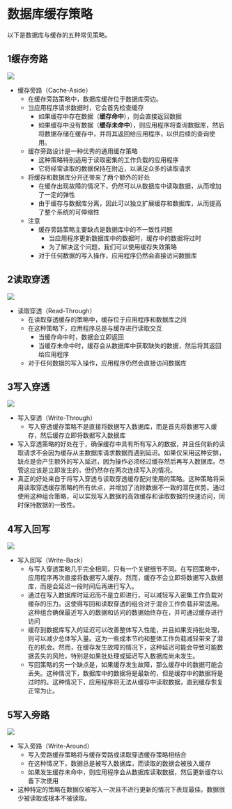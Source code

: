 # 数据库缓存策略
以下是数据库与缓存的五种常见策略。
## 1缓存旁路
![](http://imgcom.static.suishenyun.net/202401231633094.png)
- 缓存旁路（Cache-Aside）
  - 在缓存旁路策略中，数据库缓存位于数据库旁边。
  - 当应用程序请求数据时，它会首先检查缓存
    - 如果缓存中存在数据（**缓存命中**），则会直接返回数据
    - 如果缓存中没有数据（**缓存未命中**），则应用程序将查询数据库，然后将数据存储在缓存中，并将其返回给应用程序，以供后续的查询使用。
  - 缓存旁路设计是一种优秀的通用缓存策略
    - 这种策略特别适用于读取密集的工作负载的应用程序
    - 它将经常读取的数据保持在附近，以满足众多的读取请求
  - 将缓存和数据库分开还带来了两个额外的好处
    - 在缓存出现故障的情况下，仍然可以从数据库中读取数据，从而增加了一定的弹性
    - 由于缓存与数据库分离，因此可以独立扩展缓存和数据库，从而提高了整个系统的可伸缩性
  - 注意
    - 缓存旁路策略主要缺点是数据库中的不一致性问题
      - 当应用程序更新数据库中的数据时，缓存中的数据将过时
      - 为了解决这个问题，我们可以使用缓存失效策略
    - 对于任何数据的写入操作，应用程序仍然会直接访问数据库


## 2读取穿透
![](http://imgcom.static.suishenyun.net/202401231640378.png)
- 读取穿透（Read-Through）
  - 在读取穿透缓存的策略中，缓存位于应用程序和数据库之间
  - 在这种策略下，应用程序总是与缓存进行读取交互
    - 当缓存命中时，数据会立即返回
    - 当缓存未命中时，缓存会从数据库中获取缺失的数据，然后将其返回给应用程序
  - 对于任何数据的写入操作，应用程序仍然会直接访问数据库


## 3写入穿透
![](http://imgcom.static.suishenyun.net/202401231644115.png)
- 写入穿透（Write-Through）
  - 写入穿透缓存策略不是直接将数据写入数据库，而是首先将数据写入缓存，然后缓存立即将数据写入数据库
- 写入穿透策略的好处在于，确保缓存中具有所有写入的数据，并且任何新的读取请求不会因为缓存从主数据库请求数据而遇到延迟。如果仅采用这种安排，缺点是会产生额外的写入延迟，因为操作必须经过缓存然后再写入数据库。尽管这应该是立即发生的，但仍然存在两次连续写入的情况。
- 真正的好处来自于将写入穿透与读取穿透缓存配对使用的策略。这种策略将采用读取穿透缓存策略的所有优点，并增加了消除数据不一致的潜在优势。通过使用这种组合策略，可以实现写入数据的高效缓存和读取数据的快速访问，同时保持数据的一致性。


## 4写入回写
![](http://imgcom.static.suishenyun.net/202401231704628.png)
- 写入回写（Write-Back）
  - 与写入穿透策略几乎完全相同，只有一个关键细节不同。在写回策略中，应用程序再次直接将数据写入缓存。然而，缓存不会立即将数据写入数据库，而是会延迟一段时间后再进行写入。
  - 通过在写入数据库时延迟而不是立即进行，可以减轻写入密集工作负载对缓存的压力。这使得写回和读取穿透的组合对于混合工作负载非常适用。这种组合确保最近写入的数据和访问的数据始终存在，并可通过缓存进行访问
  - 缓存到数据库写入的延迟可以改善整体写入性能，并且如果支持批处理，则可以减少总体写入量。这为一些成本节约和整体工作负载减轻带来了潜在的机会。然而，在缓存发生故障的情况下，这种延迟可能会导致可能数据丢失的风险，特别是如果批处理或延迟写入数据库尚未发生。
  - 写回策略的另一个缺点是，如果缓存发生故障，那么缓存中的数据可能会丢失。这种情况下，数据库中的数据将是最新的，但是缓存中的数据将是过时的。这种情况下，应用程序将无法从缓存中读取数据，直到缓存恢复正常为止。


## 5写入旁路
![](http://imgcom.static.suishenyun.net/202401231705682.png)
- 写入旁路（Write-Around）
  - 写入旁路缓存策略将与缓存旁路或读取穿透缓存策略相结合
  - 在这种情况下，数据总是被写入数据库，而读取的数据会被放入缓存
  - 如果发生缓存未命中，则应用程序会从数据库读取数据，然后更新缓存以备下次使用
- 这种特定的策略在数据仅被写入一次且不进行更新的情况下表现最佳。数据很少被读取或根本不被读取。